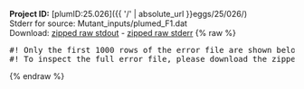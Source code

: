**Project ID:** [plumID:25.026]({{ '/' | absolute_url }}eggs/25/026/)  
Stderr for source:  Mutant_inputs/plumed_F1.dat   
Download: [zipped raw stdout](plumed_F1.dat.plumed_master.stdout.txt.zip) - [zipped raw stderr](plumed_F1.dat.plumed_master.stderr.txt.zip) 
{% raw %}
<pre>
#! Only the first 1000 rows of the error file are shown below
#! To inspect the full error file, please download the zipped raw stderr file above
</pre>
{% endraw %}

